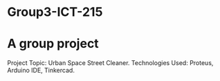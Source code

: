 # Group3-ICT-215
# A group project
Project Topic: Urban Space Street Cleaner.
Technologies Used: Proteus, Arduino IDE, Tinkercad.
